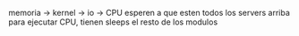 memoria -> kernel -> io -> CPU
esperen a que esten todos los servers arriba para ejecutar CPU, tienen sleeps el resto de los modulos

